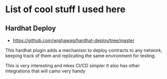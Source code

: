 # List of cool stuff I used here

## Hardhat Deploy

- https://github.com/wighawag/hardhat-deploy/tree/master

This hardhat plugin adds a mechanism to deploy contracts to any network, keeping track of them and replicating the same environment for testing.

This is very interesting and mkes CI/CD simpler
It also has other integrations that will camo very handy

